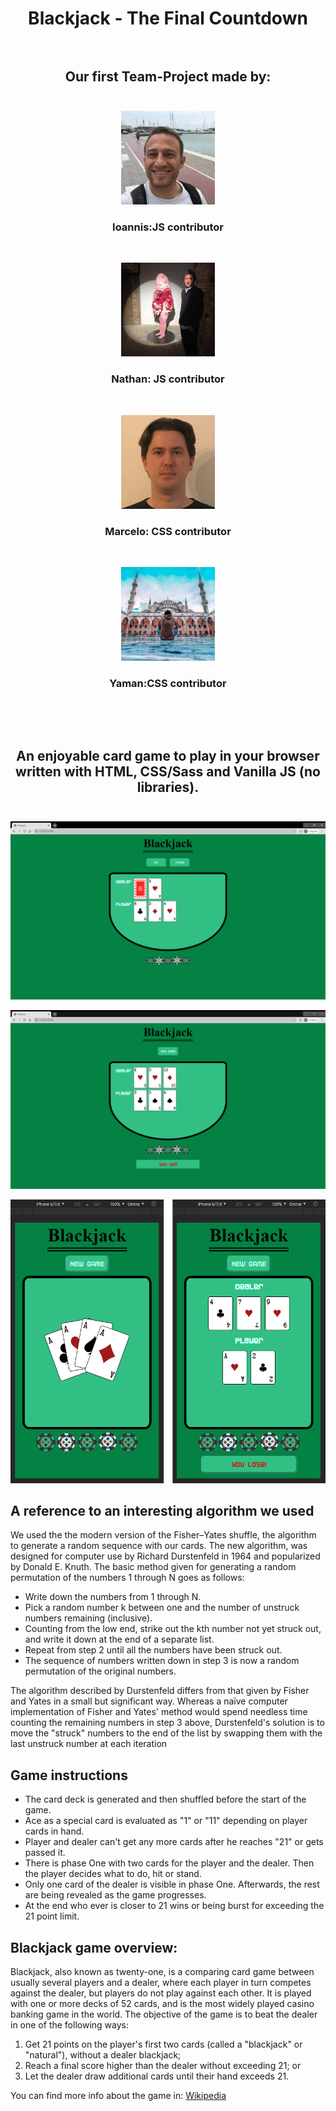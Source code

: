 # <div align="center">Blackjack - The Final Countdown</div> <br/>

## <div align="center">Our first Team-Project made by:</div> <br/>

<div align="center">

<img src="./src/images/ioannis.jpeg" width="150"> <h3><strong>Ioannis:</strong>JS contributor</h3><br/>

<img src="./src/images/nathan.jpeg" width="150"> <h3><strong>Nathan:</strong> JS contributor</h3><br/>

<img src="./src/images/marcelo.jpeg" width="150"> <h3><strong>Marcelo:</strong> CSS contributor</h3><br/>

<img src="./src/images/yaman.jpeg" width="150"> <h3><strong>Yaman:</strong>CSS contributor</h3><br/>

</div>
 <br/>

## <div align="center">An enjoyable card game to play in your browser written with HTML, CSS/Sass and Vanilla JS (no libraries).</div> <br/>

![blackjack picture](./src/images/Screen_Browser_2.png)

![blackjack picture](./src/images/Screen_Browser_4.png)

![blackjack picture](./src/images/Screen_Mobile_Vertical_1+2.png)

## A reference to an interesting algorithm we used

We used the the modern version of the Fisher–Yates shuffle, the algorithm to generate a random sequence with our cards. The new algorithm, was designed for computer use by Richard Durstenfeld in 1964 and popularized by Donald E. Knuth. The basic method given for generating a random permutation of the numbers 1 through N goes as follows:

- Write down the numbers from 1 through N.
- Pick a random number k between one and the number of unstruck numbers remaining (inclusive).
- Counting from the low end, strike out the kth number not yet struck out, and write it down at the end of a separate list.
- Repeat from step 2 until all the numbers have been struck out.
- The sequence of numbers written down in step 3 is now a random permutation of the original numbers.

The algorithm described by Durstenfeld differs from that given by Fisher and Yates in a small but significant way. Whereas a naïve computer implementation of Fisher and Yates' method would spend needless time counting the remaining numbers in step 3 above, Durstenfeld's solution is to move the "struck" numbers to the end of the list by swapping them with the last unstruck number at each iteration

## Game instructions

- The card deck is generated and then shuffled before the start of the game.
- Ace as a special card is evaluated as "1" or "11" depending on player cards in hand.
- Player and dealer can't get any more cards after he reaches "21" or gets passed it.
- There is phase One with two cards for the player and the dealer. Then the player decides what to do, hit or stand.
- Only one card of the dealer is visible in phase One. Afterwards, the rest are being revealed as the game progresses.
- At the end who ever is closer to 21 wins or being burst for exceeding the 21 point limit.

## Blackjack game overview:

Blackjack, also known as twenty-one, is a comparing card game between usually several players and a dealer, where each player in turn competes against the dealer, but players do not play against each other. It is played with one or more decks of 52 cards, and is the most widely played casino banking game in the world. The objective of the game is to beat the dealer in one of the following ways:

1. Get 21 points on the player's first two cards (called a "blackjack" or "natural"), without a dealer blackjack;
2. Reach a final score higher than the dealer without exceeding 21; or
3. Let the dealer draw additional cards until their hand exceeds 21.

You can find more info about the game in: [Wikipedia](https://en.wikipedia.org/wiki/Blackjack)
